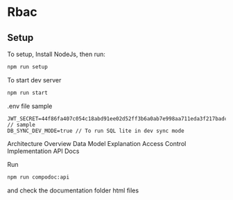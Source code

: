 # Rbac




## Setup

To setup, 
Install NodeJs, then run:

```sh
npm run setup
```

To start dev server

```sh
npm run start
```

.env file sample
```
JWT_SECRET=44f86fa407c054c18abd91ee02d52ff3b6a0ab7e998aa711eda3f217badc2cfd // sample
DB_SYNC_DEV_MODE=true // To run SQL lite in dev sync mode
```

Architecture Overview
Data Model Explanation
Access Control Implementation
API Docs

Run 
```sh
npm run compodoc:api
```

and check the documentation folder html files